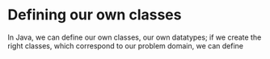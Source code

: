 Defining our own classes
===

In Java, we can define our own classes, our own datatypes; if we create the right classes, which correspond to our problem domain, we can define